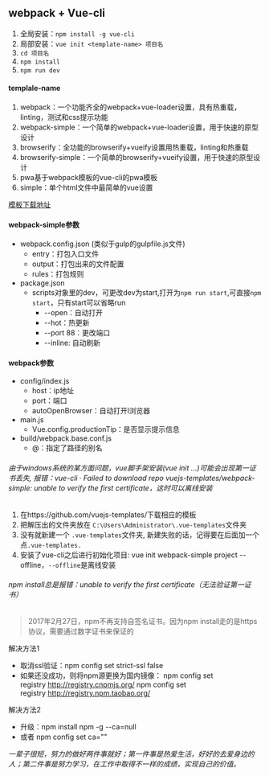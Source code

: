 ## webpack + Vue-cli

1. 全局安装：`npm install -g vue-cli`
2. 局部安装：`vue init <template-name> 项目名`
3. `cd 项目名`
4. `npm install`
5. `npm run dev`

#### templale-name

1. webpack：一个功能齐全的webpack+vue-loader设置，具有热重载，linting，测试和css提示功能
2. webpack-simple：一个简单的webpack+vue-loader设置，用于快速的原型设计
3. browserify：全功能的browserify+vueify设置用热重载，linting和热重载
4. browserify-simple：一个简单的browserify+vueify设置，用于快速的原型设计
5. pwa基于webpack模板的vue-cli的pwa模板
6. simple：单个html文件中最简单的vue设置

[模板下载地址](https://github.com/vuejs-templates/)

#### webpack-simple参数

* webpack.config.json (类似于gulp的gulpfile.js文件)
    * entry：打包入口文件
    * output：打包出来的文件配置
    * rules：打包规则
* package.json
    * scripts对象里的dev，可更改dev为start,打开为`npm run start`,可直接`npm start`，只有start可以省略run
        * --open：自动打开
        * --hot：热更新
        * --port 88：更改端口
        * --inline: 自动刷新

#### webpack参数

* config/index.js
    * host：ip地址
    * port：端口
    * autoOpenBrowser：自动打开l浏览器
* main.js
    * Vue.config.productionTip：是否显示提示信息
* build/webpack.base.conf.js
    * @：指定了路径的别名

###### 由于windows系统的某方面问题，vue脚手架安装(vue init ...)可能会出现第一证书丢失, 报错：vue-cli · Failed to download repo vuejs-templates/webpack-simple: unable to verify the first certificate，这时可以离线安装

1. 在https://github.com/vuejs-templates/下载相应的模板
2. 把解压出的文件夹放在 `C:\Users\Administrator\.vue-templates`文件夹
3. 没有就新建一个 `.vue-templates`文件夹, 新建失败的话，记得要在后面加一个点`.vue-templates.`
4. 安装了vue-cli之后进行初始化项目: vue init webpack-simple project --offline，`--offline`是离线安装

###### npm install总是报错：unable to verify the first certificate（无法验证第一证书）
> 2017年2月27日，npm不再支持自签名证书。因为npm install走的是https协议，需要通过数字证书来保证的

解决方法1

* 取消ssl验证：npm config set strict-ssl false
* 如果还没成功，则将npm源更换为国内镜像：
    npm config set registry http://registry.cnpmjs.org/
    npm config set registry http://registry.npm.taobao.org/

解决方法2

* 升级：npm install npm -g --ca=null
* 或者 npm config set ca=""


*一辈子很短，努力的做好两件事就好；第一件事是热爱生活，好好的去爱身边的人；第二件事是努力学习，在工作中取得不一样的成绩，实现自己的价值。*